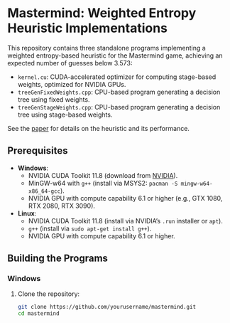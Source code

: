 # Mastermind: Weighted Entropy Heuristic Implementations

This repository contains three standalone programs implementing a weighted entropy-based heuristic for the Mastermind game, achieving an expected number of guesses below 3.573:
- `kernel.cu`: CUDA-accelerated optimizer for computing stage-based weights, optimized for NVIDIA GPUs.
- `treeGenFixedWeights.cpp`: CPU-based program generating a decision tree using fixed weights.
- `treeGenStageWeights.cpp`: CPU-based program generating a decision tree using stage-based weights.

See the [paper](link-to-your-latex-paper) for details on the heuristic and its performance.

## Prerequisites
- **Windows**:
  - NVIDIA CUDA Toolkit 11.8 (download from [NVIDIA](https://developer.nvidia.com/cuda-11-8-0-download-archive)).
  - MinGW-w64 with `g++` (install via MSYS2: `pacman -S mingw-w64-x86_64-gcc`).
  - NVIDIA GPU with compute capability 6.1 or higher (e.g., GTX 1080, RTX 2080, RTX 3090).
- **Linux**:
  - NVIDIA CUDA Toolkit 11.8 (install via NVIDIA’s `.run` installer or `apt`).
  - `g++` (install via `sudo apt-get install g++`).
  - NVIDIA GPU with compute capability 6.1 or higher.

## Building the Programs

### Windows
1. Clone the repository:
   ```bash
   git clone https://github.com/yourusername/mastermind.git
   cd mastermind
